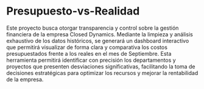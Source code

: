 # Presupuesto-vs-Realidad
Este proyecto busca otorgar transparencia y control sobre la gestión financiera de la empresa Closed Dynamics. Mediante la limpieza y análisis exhaustivo de los datos históricos, se generará un dashboard interactivo que permitirá visualizar de forma clara y comparativa los costos presupuestados frente a los reales en el mes de Septiembre. Esta herramienta permitirá identificar con precisión los departamentos y proyectos que presenten desviaciones significativas, facilitando la toma de decisiones estratégicas para optimizar los recursos y mejorar la rentabilidad de la empresa.
